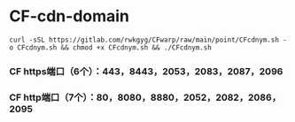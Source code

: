 # CF-cdn-domain


```
curl -sSL https://gitlab.com/rwkgyg/CFwarp/raw/main/point/CFcdnym.sh -o CFcdnym.sh && chmod +x CFcdnym.sh && ./CFcdnym.sh
```

### CF https端口（6个）：443，8443，2053，2083，2087，2096
### CF http端口（7个）：80，8080，8880，2052，2082，2086，2095
